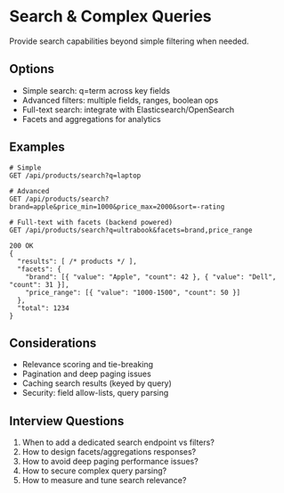 # Search & Complex Queries

Provide search capabilities beyond simple filtering when needed.

## Options

- Simple search: q=term across key fields
- Advanced filters: multiple fields, ranges, boolean ops
- Full-text search: integrate with Elasticsearch/OpenSearch
- Facets and aggregations for analytics

## Examples

```http
# Simple
GET /api/products/search?q=laptop

# Advanced
GET /api/products/search?brand=apple&price_min=1000&price_max=2000&sort=-rating

# Full-text with facets (backend powered)
GET /api/products/search?q=ultrabook&facets=brand,price_range

200 OK
{
  "results": [ /* products */ ],
  "facets": {
    "brand": [{ "value": "Apple", "count": 42 }, { "value": "Dell", "count": 31 }],
    "price_range": [{ "value": "1000-1500", "count": 50 }]
  },
  "total": 1234
}
```

## Considerations

- Relevance scoring and tie-breaking
- Pagination and deep paging issues
- Caching search results (keyed by query)
- Security: field allow-lists, query parsing

## Interview Questions

1. When to add a dedicated search endpoint vs filters?
2. How to design facets/aggregations responses?
3. How to avoid deep paging performance issues?
4. How to secure complex query parsing?
5. How to measure and tune search relevance?
